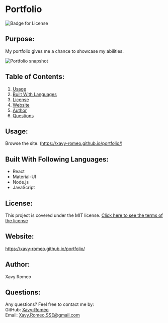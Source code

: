 # Portfolio
![Badge for License](https://img.shields.io/badge/license-MIT-blueviolet)

## Purpose:
My portfolio gives me a chance to showcase my abilities.

![Portfolio snapshot](https://user-images.githubusercontent.com/79165884/129280354-f4fa11b3-ff40-4669-a33c-c7dfb746dee9.png)

## Table of Contents: 
1. [Usage](#Usage)
2. [Built With Languages](#Built-With-Following-Languages)
3. [License](#License)
4. [Website](#Website)
5. [Author](#Author)
6. [Questions](#Questions)

## Usage:
Browse the site. (https://xavy-romeo.github.io/portfolio/)

## Built With Following Languages:
* React
* Material-UI
* Node.js
* JavaScript

## License:
This project is covered under the MIT license.
[Click here to see the terms of the license](https://choosealicense.com/licenses/mit/)

## Website:
https://xavy-romeo.github.io/portfolio/

## Author:
Xavy Romeo
 
## Questions: 
Any questions? Feel free to contact me by:
<br> GitHub: [Xavy-Romeo](https://github.com/Xavy-Romeo)
<br> Email: [Xavy.Romeo.SSE@gmail.com](mailto:xavy.romeo.sse@gmail.com)
